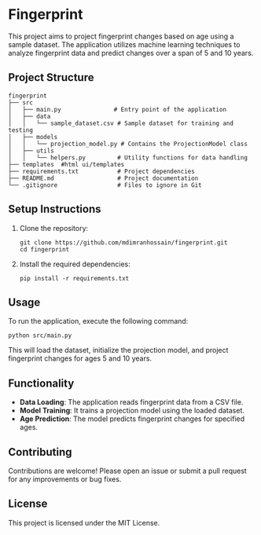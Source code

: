 # Fingerprint

This project aims to project fingerprint changes based on age using a sample dataset. The application utilizes machine learning techniques to analyze fingerprint data and predict changes over a span of 5 and 10 years.

## Project Structure

```
fingerprint
├── src
│   ├── main.py               # Entry point of the application
│   ├── data
│   │   └── sample_dataset.csv # Sample dataset for training and testing
│   ├── models
│   │   └── projection_model.py # Contains the ProjectionModel class
│   ├── utils
│   │   └── helpers.py         # Utility functions for data handling
├── templates  #html ui/templates
├── requirements.txt           # Project dependencies
├── README.md                  # Project documentation
└── .gitignore                 # Files to ignore in Git
```

## Setup Instructions

1. Clone the repository:
   ```
   git clone https://github.com/mdimranhossain/fingerprint.git
   cd fingerprint
   ```

2. Install the required dependencies:
   ```
   pip install -r requirements.txt
   ```

## Usage

To run the application, execute the following command:
```
python src/main.py
```

This will load the dataset, initialize the projection model, and project fingerprint changes for ages 5 and 10 years.

## Functionality

- **Data Loading**: The application reads fingerprint data from a CSV file.
- **Model Training**: It trains a projection model using the loaded dataset.
- **Age Prediction**: The model predicts fingerprint changes for specified ages.

## Contributing

Contributions are welcome! Please open an issue or submit a pull request for any improvements or bug fixes.

## License

This project is licensed under the MIT License.